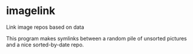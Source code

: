 # imagelink
Link image repos based on data

This program makes symlinks between a random pile of unsorted pictures and a nice sorted-by-date repo.
